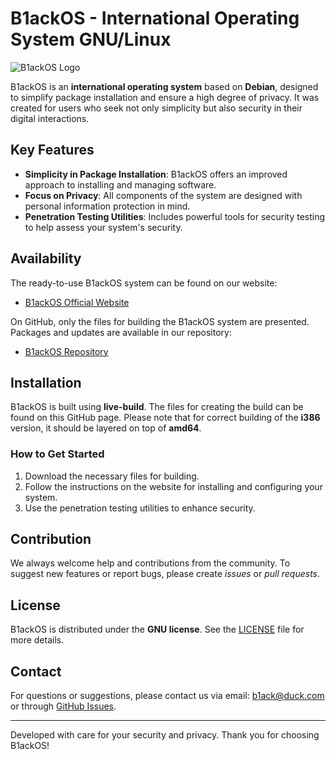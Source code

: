 # B1ackOS - International Operating System GNU/Linux

![B1ackOS Logo](https://os.b1ack.ru/favicon.svg)

B1ackOS is an **international operating system** based on **Debian**, designed to simplify package installation and ensure a high degree of privacy. It was created for users who seek not only simplicity but also security in their digital interactions.

## Key Features

- **Simplicity in Package Installation**: B1ackOS offers an improved approach to installing and managing software.
- **Focus on Privacy**: All components of the system are designed with personal information protection in mind.
- **Penetration Testing Utilities**: Includes powerful tools for security testing to help assess your system's security.

## Availability

The ready-to-use B1ackOS system can be found on our website:
- [B1ackOS Official Website](https://os.b1ack.ru)

On GitHub, only the files for building the B1ackOS system are presented. Packages and updates are available in our repository:
- [B1ackOS Repository](https://os.b1ack.ru/deb)

## Installation

B1ackOS is built using **live-build**. The files for creating the build can be found on this GitHub page. Please note that for correct building of the **i386** version, it should be layered on top of **amd64**.

### How to Get Started

1. Download the necessary files for building.
2. Follow the instructions on the website for installing and configuring your system.
3. Use the penetration testing utilities to enhance security.

## Contribution

We always welcome help and contributions from the community. To suggest new features or report bugs, please create *issues* or *pull requests*.

## License

B1ackOS is distributed under the **GNU license**. See the [LICENSE](LICENSE) file for more details.

## Contact

For questions or suggestions, please contact us via email: [b1ack@duck.com](mailto:b1ack@duck.com) or through [GitHub Issues](https://github.com/your-repo/issues).

---
Developed with care for your security and privacy. Thank you for choosing B1ackOS!
